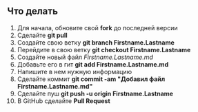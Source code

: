 ## Что делать

1. Для начала, обновите свой **fork** до последней версии
2. Сделайте **git pull**
3. Создайте свою ветку **git branch Firstname.Lastname**
4. Перейдите в свою ветку **git checkout Firstname.Lastname**
5. Создайте новый файл *Firstname.Lastname.md*
6. Добавьте его в гит **git add Firstname.Lastname.md**
7. Напишите в нем нужную информацию
8. Сделайте коммит **git commit -am "Добавил файл Firstname.Lastname.md"**
9. Сделайте пуш **git push -u origin Firstname.Lastname**
10. В GitHub сделайте **Pull Request**